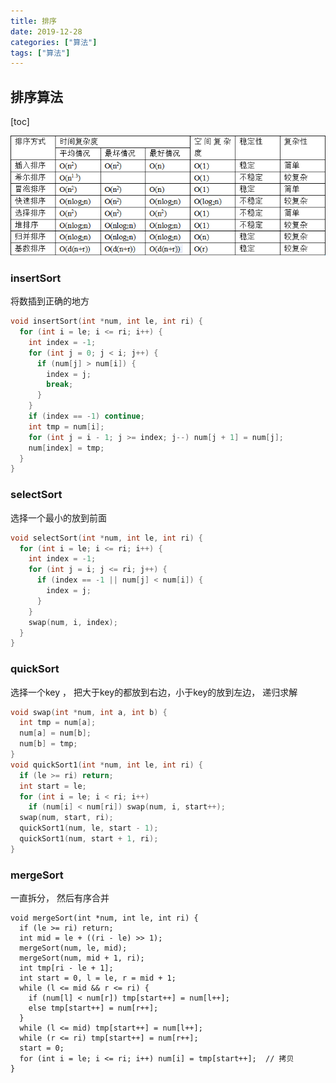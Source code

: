 ```yaml
---
title: 排序
date: 2019-12-28
categories: ["算法"]
tags: ["算法"]
---
```

## 排序算法

[toc]



![](https://raw.githubusercontent.com/Fierygit/picbed/master/20200327222126.png)



### insertSort

将数插到正确的地方

```c
void insertSort(int *num, int le, int ri) {
  for (int i = le; i <= ri; i++) {
    int index = -1;
    for (int j = 0; j < i; j++) {
      if (num[j] > num[i]) {
        index = j;
        break;
      }
    }
    if (index == -1) continue;
    int tmp = num[i];
    for (int j = i - 1; j >= index; j--) num[j + 1] = num[j];
    num[index] = tmp;
  }
}
```



### selectSort

选择一个最小的放到前面

```c
void selectSort(int *num, int le, int ri) {
  for (int i = le; i <= ri; i++) {
    int index = -1;
    for (int j = i; j <= ri; j++) {
      if (index == -1 || num[j] < num[i]) {
        index = j;
      }
    }
    swap(num, i, index);
  }
}
```





### quickSort

选择一个key ， 把大于key的都放到右边，小于key的放到左边， 递归求解

```c
void swap(int *num, int a, int b) {
  int tmp = num[a];
  num[a] = num[b];
  num[b] = tmp;
}
void quickSort1(int *num, int le, int ri) {
  if (le >= ri) return; 
  int start = le;
  for (int i = le; i < ri; i++)
    if (num[i] < num[ri]) swap(num, i, start++);
  swap(num, start, ri);
  quickSort1(num, le, start - 1);
  quickSort1(num, start + 1, ri);
}
```



### mergeSort

一直拆分， 然后有序合并

```
void mergeSort(int *num, int le, int ri) {
  if (le >= ri) return;
  int mid = le + ((ri - le) >> 1);
  mergeSort(num, le, mid);
  mergeSort(num, mid + 1, ri);
  int tmp[ri - le + 1];
  int start = 0, l = le, r = mid + 1;
  while (l <= mid && r <= ri) {
    if (num[l] < num[r]) tmp[start++] = num[l++];
    else tmp[start++] = num[r++];
  }
  while (l <= mid) tmp[start++] = num[l++];
  while (r <= ri) tmp[start++] = num[r++];
  start = 0;
  for (int i = le; i <= ri; i++) num[i] = tmp[start++];  // 拷贝
}
```



